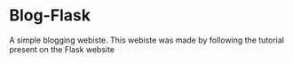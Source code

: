# Blog-Flask
A simple blogging webiste. This webiste was made by following the tutorial present on the Flask website 
